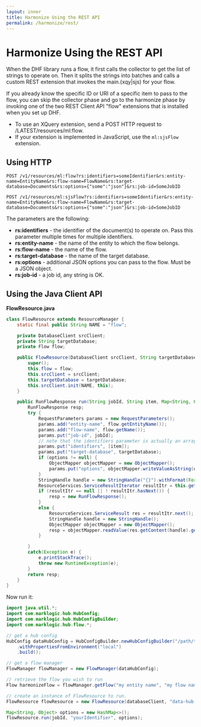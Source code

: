```yaml
---
layout: inner
title: Harmonize Using the REST API
permalink: /harmonize/rest/
---
```


# Harmonize Using the REST API

When the DHF library runs a flow, it first calls the collector to get the list of strings to operate on. Then it splits the strings into batches and calls a custom REST extension that invokes the main.(xqy\|sjs) for your flow.

If you already know the specific ID or URI of a specific item to pass to the flow, you can skip the collector phase and go to the harmonize phase by invoking one of the two REST Client API "flow" extensions that is installed when you set up DHF.
- To use an XQuery extension, send a POST HTTP request to /LATEST/resources/ml:flow.
- If your extension is implemented in JavaScript, use the `ml:sjsFlow` extension.


## Using HTTP

```
POST /v1/resources/ml:flow?rs:identifiers=someIdentifier&rs:entity-name=EntityName&rs:flow-name=FlowName&rs:target-database=Documents&rs:options={"some":"json"}&rs:job-id=SomeJobID

POST /v1/resources/ml:sjsFlow?rs:identifiers=someIdentifier&rs:entity-name=EntityName&rs:flow-name=FlowName&rs:target-database=Documents&rs:options={"some":"json"}&rs:job-id=SomeJobID
```


The parameters are the following:

- **rs:identifiers** - the identifier of the document(s) to operate on. Pass this parameter multiple times for multiple identifiers.
- **rs:entity-name** - the name of the entity to which the flow belongs.
- **rs:flow-name** - the name of the flow.
- **rs:target-database** - the name of the target database.
- **rs:options** -  additional JSON options you can pass to the flow. Must be a JSON object.
- **rs:job-id** - a job id, any string is OK.


## Using the Java Client API

**FlowResource.java**

```java
class FlowResource extends ResourceManager {
    static final public String NAME = "flow";

    private DatabaseClient srcClient;
    private String targetDatabase;
    private Flow flow;

    public FlowResource(DatabaseClient srcClient, String targetDatabase, Flow flow) {
        super();
        this.flow = flow;
        this.srcClient = srcClient;
        this.targetDatabase = targetDatabase;
        this.srcClient.init(NAME, this);
    }

    public RunFlowResponse run(String jobId, String item, Map<String, Object> options) {
        RunFlowResponse resp;
        try {
            RequestParameters params = new RequestParameters();
            params.add("entity-name", flow.getEntityName());
            params.add("flow-name", flow.getName());
            params.put("job-id", jobId);
            // note that the identifiers parameter is actually an array of strings
            params.put("identifiers", [item]);
            params.put("target-database", targetDatabase);
            if (options != null) {
                ObjectMapper objectMapper = new ObjectMapper();
                params.put("options", objectMapper.writeValueAsString(options));
            }
            StringHandle handle = new StringHandle("{}").withFormat(Format.JSON);
            ResourceServices.ServiceResultIterator resultItr = this.getServices().post(params, handle);
            if (resultItr == null || ! resultItr.hasNext()) {
                resp = new RunFlowResponse();
            }
            else {
                ResourceServices.ServiceResult res = resultItr.next();
                StringHandle handle = new StringHandle();
                ObjectMapper objectMapper = new ObjectMapper();
                resp = objectMapper.readValue(res.getContent(handle).get(), RunFlowResponse.class);
            }

        }
        catch(Exception e) {
            e.printStackTrace();
            throw new RuntimeException(e);
        }
        return resp;
    }
}
```

Now run it:

```java
import java.util.*;
import com.marklogic.hub.HubConfig;
import com.marklogic.hub.HubConfigBuilder;
import com.marklogic.hub.flow.*;

// get a hub config
HubConfig dataHubConfig = HubConfigBuilder.newHubConfigBuilder("/path/to/your/project")
    .withPropertiesFromEnvironment("local")
    .build();

// get a flow manager
FlowManager flowManager = new FlowManager(dataHubConfig);

// retrieve the flow you wish to run
Flow harmonizeFlow = flowManager.getFlow("my entity name", "my flow name", FlowType.HARMONIZE);

// create an instance of FlowResource to run.
FlowResource flowResource = new FlowResource(databaseClient, "data-hub-FINAL", flow);

Map<String, Object> options = new HashMap<>();
flowResource.run(jobId, "yourIdentifier", options);
```
